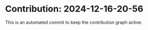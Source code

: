 # Contribution: 2024-12-16-20-56
This is an automated commit to keep the contribution graph active.
